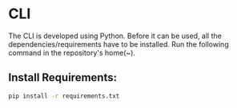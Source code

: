 # CLI

 The CLI is developed using Python. Before it can be used, all the dependencies/requirements have to be installed. Run the following command in the repository's home(~).

## Install Requirements:

```bash
pip install -r requirements.txt
```
